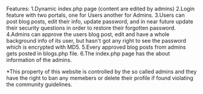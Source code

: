 Features:
1.Dynamic index.php page (content are edited by admins)
2.Login feature with two portals, one for Users another for Admins. 
3.Users can post blog posts, edit their info, update password, and in near future update their security questions in order to restore their forgotten password.
4.Admins can approve the users blog post, edit and have a whole background info of its user, but hasn't got any right to see the password which is encrypted with MD5.
5.Every approved blog posts from admins gets posted in blogs.php file.
6.The index.php page has the about information of the admins.

*This property of this website is controlled by the so called admins and they have the right to ban any memebers or delete their profile if found violating the community guidelines.
 